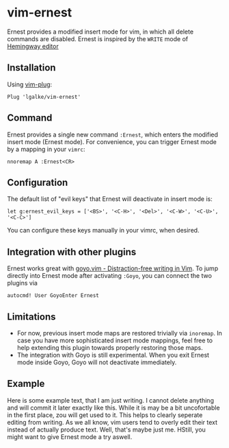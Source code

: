 # vim-ernest

Ernest provides a modified insert mode for vim, in which all delete commands are disabled. 
Ernest is inspired by the `WRITE` mode of [Hemingway editor](http://www.hemingwayapp.com/)

## Installation

Using [vim-plug](https://github.com/junegunn/vim-plug):

```vim
Plug 'lgalke/vim-ernest'
```

## Command

Ernest provides a single new command `:Ernest`, which enters the modified insert mode (Ernest mode).
For convenience, you can trigger Ernest mode by a mapping in your `vimrc`:

```vim
nnoremap A :Ernest<CR>
```

## Configuration

The default list of "evil keys" that Ernest will deactivate in insert mode is:

```vim
let g:ernest_evil_keys = ['<BS>', '<C-H>', '<Del>', '<C-W>', '<C-U>', '<C-C>']
```

You can configure these keys manually in your vimrc, when desired.

## Integration with other plugins

Ernest works great with [goyo.vim - Distraction-free writing in Vim](https://github.com/junegunn/goyo.vim).
To jump directly into Ernest mode after activating `:Goyo`, you can connect the two plugins via

```vim
autocmd! User GoyoEnter Ernest
```

## Limitations

- For now, previous insert mode maps are restored trivially via `inoremap`. In case you have more sophisticated insert mode mappings, feel free to help extending this plugin towards properly restoring those maps.
- The integration with Goyo is still experimental. When you exit Ernest mode inside Goyo, Goyo will not deactivate immediately.

## Example

Here is some example text, that I am just writing. I cannot delete anything and will commit it later exactly like this.
While it is may be a bit uncofortable in the first place, zou will get used to it.
This helps to clearly seperate editing from writing. As we all know, vim users tend to overly edit their text instead of actually produce text.
Well, that's maybe just me. HStill, you might want to give Ernest mode a try aswell.
